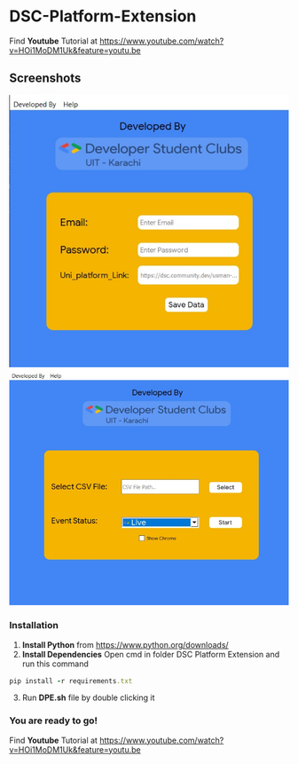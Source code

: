 # DSC-Platform-Extension
Find **Youtube** Tutorial at
https://www.youtube.com/watch?v=HOi1MoDM1Uk&feature=youtu.be
## Screenshots
![](screenshots/login.jpg) ![](screenshots/main_window.jpg)

### Installation
1) **Install Python** from https://www.python.org/downloads/
2) **Install Dependencies**
Open cmd in folder DSC Platform Extension and run this command
```ruby
pip install -r requirements.txt
```
3) Run **DPE.sh** file by double clicking it
### You are ready to go!

Find **Youtube** Tutorial at
https://www.youtube.com/watch?v=HOi1MoDM1Uk&feature=youtu.be
